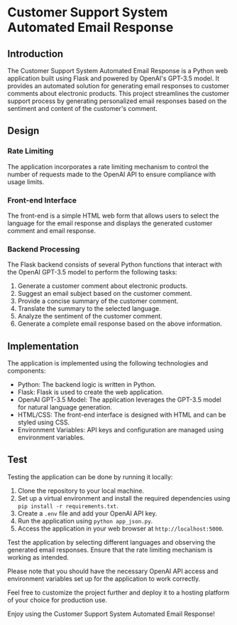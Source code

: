 # Customer Support System Automated Email Response

## Introduction

The Customer Support System Automated Email Response is a Python web application built using Flask and powered by OpenAI's GPT-3.5 model. It provides an automated solution for generating email responses to customer comments about electronic products. This project streamlines the customer support process by generating personalized email responses based on the sentiment and content of the customer's comment.

## Design

### Rate Limiting
The application incorporates a rate limiting mechanism to control the number of requests made to the OpenAI API to ensure compliance with usage limits.

### Front-end Interface
The front-end is a simple HTML web form that allows users to select the language for the email response and displays the generated customer comment and email response.

### Backend Processing
The Flask backend consists of several Python functions that interact with the OpenAI GPT-3.5 model to perform the following tasks:

1. Generate a customer comment about electronic products.
2. Suggest an email subject based on the customer comment.
3. Provide a concise summary of the customer comment.
4. Translate the summary to the selected language.
5. Analyze the sentiment of the customer comment.
6. Generate a complete email response based on the above information.

## Implementation

The application is implemented using the following technologies and components:

- Python: The backend logic is written in Python.
- Flask: Flask is used to create the web application.
- OpenAI GPT-3.5 Model: The application leverages the GPT-3.5 model for natural language generation.
- HTML/CSS: The front-end interface is designed with HTML and can be styled using CSS.
- Environment Variables: API keys and configuration are managed using environment variables.

## Test

Testing the application can be done by running it locally:

1. Clone the repository to your local machine.
2. Set up a virtual environment and install the required dependencies using `pip install -r requirements.txt`.
3. Create a `.env` file and add your OpenAI API key.
4. Run the application using `python app_json.py`.
5. Access the application in your web browser at `http://localhost:5000`.

Test the application by selecting different languages and observing the generated email responses. Ensure that the rate limiting mechanism is working as intended.

Please note that you should have the necessary OpenAI API access and environment variables set up for the application to work correctly.

Feel free to customize the project further and deploy it to a hosting platform of your choice for production use.

Enjoy using the Customer Support System Automated Email Response!
